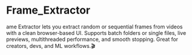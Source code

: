 # Frame_Extractor
ame Extractor lets you extract random or sequential frames from videos with a clean browser-based UI. Supports batch folders or single files, live previews, multithreaded performance, and smooth stopping. Great for creators, devs, and ML workflows.🎬
